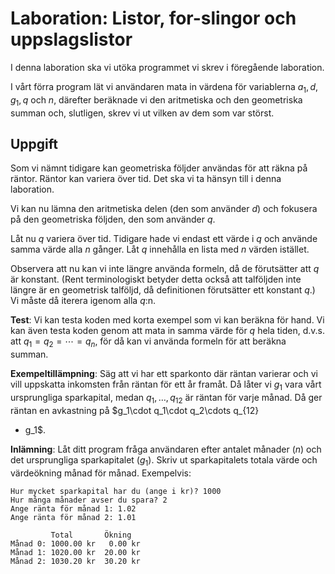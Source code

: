 # Laboration: Listor, for-slingor och uppslagslistor

I denna laboration ska vi utöka programmet vi skrev i föregående laboration.

I vårt förra program lät vi användaren mata in värdena för variablerna $a_1, d, 
g_1, q$ och $n$, därefter beräknade vi den aritmetiska och den geometriska 
summan och, slutligen, skrev vi ut vilken av dem som var störst.


## Uppgift

Som vi nämnt tidigare kan geometriska följder användas för att räkna på räntor. 
Räntor kan variera över tid. Det ska vi ta hänsyn till i denna laboration.

Vi kan nu lämna den aritmetiska delen (den som använder $d$) och fokusera på 
den geometriska följden, den som använder $q$.

Låt nu $q$ variera över tid. Tidigare hade vi endast ett värde i $q$ och 
använde samma värde alla $n$ gånger. Låt $q$ innehålla en lista med $n$ värden 
istället.

Observera att nu kan vi inte längre använda formeln, då de förutsätter att $q$ 
är konstant. (Rent terminologiskt betyder detta också att talföljden inte 
längre är en geometrisk talföljd, då definitionen förutsätter ett konstant 
$q$.) Vi måste då iterera igenom alla $q$:n.

**Test**: Vi kan testa koden med korta exempel som vi kan beräkna för hand. Vi 
kan även testa koden genom att mata in samma värde för $q$ hela tiden, d.v.s. 
att $q_1 = q_2 = \cdots = q_n$, för då kan vi använda formeln för att beräkna 
summan.

**Exempeltillämpning**: Säg att vi har ett sparkonto där räntan varierar och vi 
vill uppskatta inkomsten från räntan för ett år framåt. Då låter vi $g_1$ vara 
vårt ursprungliga sparkapital, medan $q_1, \ldots, q_{12}$ är räntan för varje 
månad.  Då ger räntan en avkastning på $g_1\cdot q_1\cdot q_2\cdots q_{12} 
- g_1$.

**Inlämning**: Låt ditt program fråga användaren efter antalet månader ($n$) 
och det ursprungliga sparkapitalet ($g_1$). Skriv ut sparkapitalets totala 
värde och värdeökning månad för månad. Exempelvis:
```
Hur mycket sparkapital har du (ange i kr)? 1000
Hur många månader avser du spara? 2
Ange ränta för månad 1: 1.02
Ange ränta för månad 2: 1.01

         Total       Ökning
Månad 0: 1000.00 kr   0.00 kr
Månad 1: 1020.00 kr  20.00 kr
Månad 2: 1030.20 kr  30.20 kr
```


